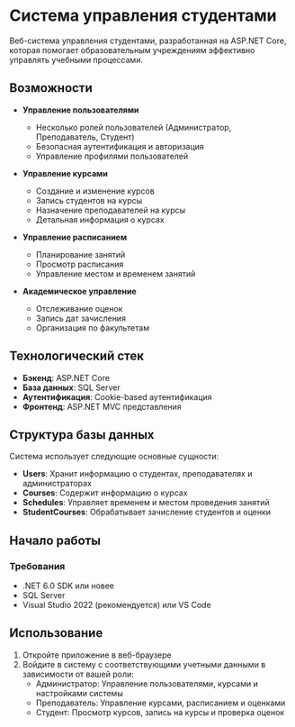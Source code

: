 # Система управления студентами

Веб-система управления студентами, разработанная на ASP.NET Core, которая помогает образовательным учреждениям эффективно управлять учебными процессами.

## Возможности

- **Управление пользователями**
  - Несколько ролей пользователей (Администратор, Преподаватель, Студент)
  - Безопасная аутентификация и авторизация
  - Управление профилями пользователей

- **Управление курсами**
  - Создание и изменение курсов
  - Запись студентов на курсы
  - Назначение преподавателей на курсы
  - Детальная информация о курсах

- **Управление расписанием**
  - Планирование занятий
  - Просмотр расписания
  - Управление местом и временем занятий

- **Академическое управление**
  - Отслеживание оценок
  - Запись дат зачисления
  - Организация по факультетам

## Технологический стек

- **Бэкенд**: ASP.NET Core
- **База данных**: SQL Server
- **Аутентификация**: Cookie-based аутентификация
- **Фронтенд**: ASP.NET MVC представления

## Структура базы данных

Система использует следующие основные сущности:

- **Users**: Хранит информацию о студентах, преподавателях и администраторах
- **Courses**: Содержит информацию о курсах
- **Schedules**: Управляет временем и местом проведения занятий
- **StudentCourses**: Обрабатывает зачисление студентов и оценки

## Начало работы

### Требования

- .NET 6.0 SDK или новее
- SQL Server
- Visual Studio 2022 (рекомендуется) или VS Code

## Использование

1. Откройте приложение в веб-браузере
2. Войдите в систему с соответствующими учетными данными в зависимости от вашей роли:
   - Администратор: Управление пользователями, курсами и настройками системы
   - Преподаватель: Управление курсами, расписанием и оценками
   - Студент: Просмотр курсов, запись на курсы и проверка оценок
